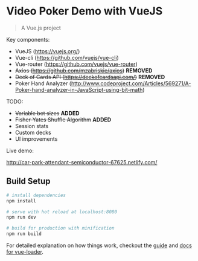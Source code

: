 # Video Poker Demo with VueJS

> A Vue.js project

Key components:

* VueJS (https://vuejs.org/)
* Vue-cli (https://github.com/vuejs/vue-cli)
* Vue-router (https://github.com/vuejs/vue-router)
* ~~Axios (https://github.com/mzabriskie/axios)~~ **REMOVED**
* ~~Deck of Cards API (https://deckofcardsapi.com/)~~ **REMOVED**
* Poker Hand Analyzer (http://www.codeproject.com/Articles/569271/A-Poker-hand-analyzer-in-JavaScript-using-bit-math)

TODO:


* ~~Variable bet sizes~~ **ADDED**
* ~~Fisher-Yates Shuffle Algorithm~~ **ADDED**
* Session stats
* Custom decks
* UI improvements


Live demo:

http://car-park-attendant-semiconductor-67625.netlify.com/


## Build Setup

``` bash
# install dependencies
npm install

# serve with hot reload at localhost:8080
npm run dev

# build for production with minification
npm run build
```

For detailed explanation on how things work, checkout the [guide](http://vuejs-templates.github.io/webpack/) and [docs for vue-loader](http://vuejs.github.io/vue-loader).
